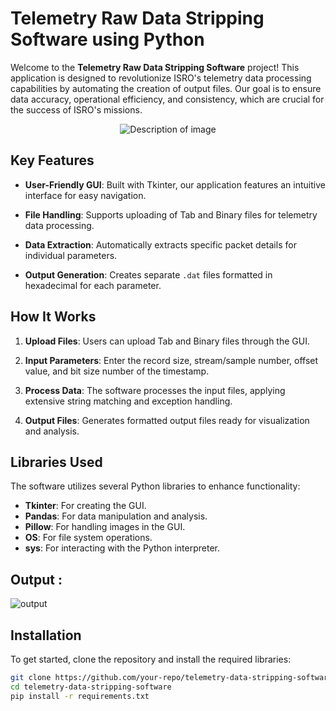 # Telemetry Raw Data Stripping Software using Python


Welcome to the **Telemetry Raw Data Stripping Software** project! This application is designed to revolutionize ISRO's telemetry data processing capabilities by automating the creation of output files. Our goal is to ensure data accuracy, operational efficiency, and consistency, which are crucial for the success of ISRO's missions.

<div align="center">
  <img src="https://github.com/user-attachments/assets/1077b9f9-ead1-443c-91c6-31fe56e22d97" alt="Description of image">
</div>




## Key Features

- **User-Friendly GUI**: Built with Tkinter, our application features an intuitive interface for easy navigation.
  
- **File Handling**: Supports uploading of Tab and Binary files for telemetry data processing.

- **Data Extraction**: Automatically extracts specific packet details for individual parameters.

- **Output Generation**: Creates separate `.dat` files formatted in hexadecimal for each parameter.

## How It Works

1. **Upload Files**: Users can upload Tab and Binary files through the GUI.
  
2. **Input Parameters**: Enter the record size, stream/sample number, offset value, and bit size number of the timestamp.

3. **Process Data**: The software processes the input files, applying extensive string matching and exception handling.

4. **Output Files**: Generates formatted output files ready for visualization and analysis.

## Libraries Used

The software utilizes several Python libraries to enhance functionality:

- **Tkinter**: For creating the GUI.
- **Pandas**: For data manipulation and analysis.
- **Pillow**: For handling images in the GUI.
- **OS**: For file system operations.
- **sys**: For interacting with the Python interpreter.

## Output :

![output ](https://github.com/user-attachments/assets/a73a719a-be36-48a2-a4f4-9f47c24e28cf)


## Installation

To get started, clone the repository and install the required libraries:

```bash
git clone https://github.com/your-repo/telemetry-data-stripping-software.git
cd telemetry-data-stripping-software
pip install -r requirements.txt 


